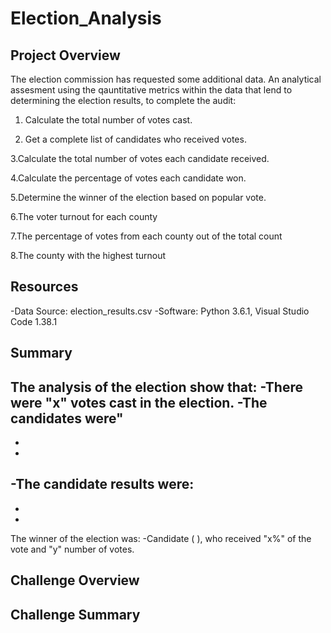 # Election_Analysis

## Project Overview
The election commission has requested some additional data. An analytical assesment using the qauntitative metrics within the data that lend to determining the election results, to complete the audit:


1. Calculate the total number of votes cast.

2. Get a complete list of candidates who received votes.

3.Calculate the total number of votes each candidate received.

4.Calculate the percentage of votes each candidate won.

5.Determine the winner of the election based on popular vote.

6.The voter turnout for each county

7.The percentage of votes from each county out of the total count

8.The county with the highest turnout

## Resources
-Data Source: election_results.csv
-Software: Python 3.6.1, Visual Studio Code 1.38.1

## Summary
The analysis of the election show that:
-There were "x" votes cast in the election.
-The candidates were"
-
-
-
-The candidate results were:
-
-
-
The winner of the election was:
-Candidate ( ), who received "x%" of the vote and "y" number of votes.

## Challenge Overview

## Challenge Summary
